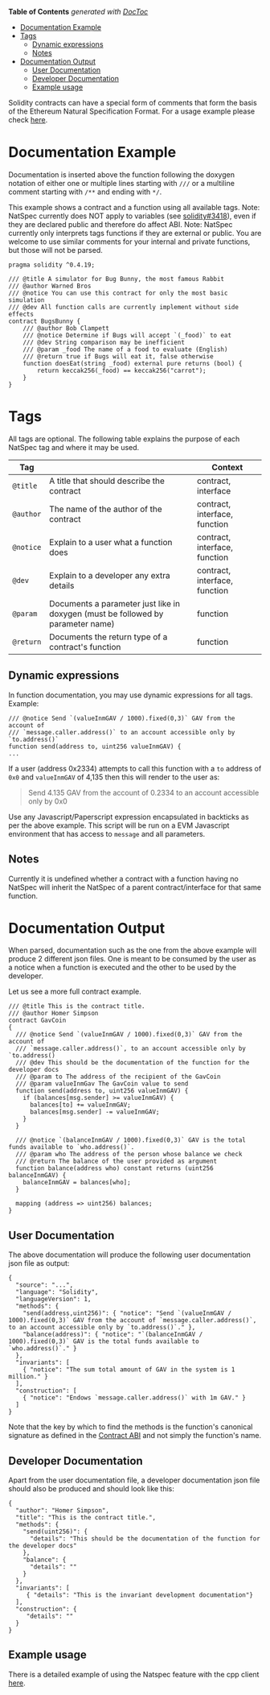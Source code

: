 <!-- START doctoc generated TOC please keep comment here to allow auto update -->
<!-- DON'T EDIT THIS SECTION, INSTEAD RE-RUN doctoc TO UPDATE -->
**Table of Contents**  *generated with [DocToc](https://github.com/thlorenz/doctoc)*

- [Documentation Example](#documentation-example)
- [Tags](#tags)
  - [Dynamic expressions](#dynamic-expressions)
  - [Notes](#notes)
- [Documentation Output](#documentation-output)
  - [User Documentation](#user-documentation)
  - [Developer Documentation](#developer-documentation)
  - [Example usage](#example-usage)

<!-- END doctoc generated TOC please keep comment here to allow auto update -->

Solidity contracts can have a special form of comments that form the basis of the Ethereum Natural Specification Format. For a usage example please check [here](https://github.com/ethereum/wiki/wiki/Natspec-Example/).

# Documentation Example

Documentation is inserted above the function following the doxygen notation of either one or multiple lines starting with `///` or a multiline comment starting with `/**` and ending with `*/`.

This example shows a contract and a function using all available tags. Note: NatSpec currently does NOT apply to variables (see [solidity#3418](https://github.com/ethereum/solidity/issues/3418)), even if they are declared public and therefore do affect ABI. Note: NatSpec currently only interprets tags functions if they are external or public. You are welcome to use similar comments for your internal and private functions, but those will not be parsed.

```solidity
pragma solidity ^0.4.19;

/// @title A simulator for Bug Bunny, the most famous Rabbit
/// @author Warned Bros
/// @notice You can use this contract for only the most basic simulation
/// @dev All function calls are currently implement without side effects
contract BugsBunny {
    /// @author Bob Clampett
    /// @notice Determine if Bugs will accept `(_food)` to eat
    /// @dev String comparison may be inefficient
    /// @param _food The name of a food to evaluate (English)
    /// @return true if Bugs will eat it, false otherwise
    function doesEat(string _food) external pure returns (bool) {
        return keccak256(_food) == keccak256("carrot");
    }
}
```

# Tags

All tags are optional. The following table explains the purpose of each NatSpec tag and where it may be used.

| Tag       |                                          | Context                       |
| --------- | ---------------------------------------- | ----------------------------- |
| `@title`  | A title that should describe the contract | contract, interface           |
| `@author` | The name of the author of the contract   | contract, interface, function |
| `@notice` | Explain to a user what a function does   | contract, interface, function |
| `@dev`    | Explain to a developer any extra details | contract, interface, function |
| `@param`  | Documents a parameter just like in doxygen (must be followed by parameter name) | function                      |
| `@return` | Documents the return type of a contract's function | function                      |

## Dynamic expressions

In function documentation, you may use dynamic expressions for all tags. Example:

    /// @notice Send `(valueInmGAV / 1000).fixed(0,3)` GAV from the account of 
    /// `message.caller.address()` to an account accessible only by `to.address()`
    function send(address to, uint256 valueInmGAV) {
    ...

If a user (address 0x2334) attempts to call this function with a `to` address of `0x0` and `valueInmGAV` of 4,135 then this will render to the user as:

 > Send 4.135 GAV from the account of 0.2334 to an account accessible only by 0x0

Use any Javascript/Paperscript expression encapsulated in backticks as per the above example. This script will be run on a EVM Javascript environment that has access to `message` and all parameters.

## Notes

Currently it is undefined whether a contract with a function having no NatSpec will inherit the NatSpec of a parent contract/interface for that same function.

# Documentation Output

When parsed, documentation such as the one from the above example will produce 2 different json files. One is meant to be consumed by the user as a notice when a function is executed and the other to be used by the developer.

Let us see a more full contract example.

```
/// @title This is the contract title.
/// @author Homer Simpson
contract GavCoin
{
  /// @notice Send `(valueInmGAV / 1000).fixed(0,3)` GAV from the account of 
  /// `message.caller.address()`, to an account accessible only by `to.address()
  /// @dev This should be the documentation of the function for the developer docs
  /// @param to The address of the recipient of the GavCoin
  /// @param valueInmGav The GavCoin value to send
  function send(address to, uint256 valueInmGAV) {
    if (balances[msg.sender] >= valueInmGAV) {
      balances[to] += valueInmGAV;
      balances[msg.sender] -= valueInmGAV;
    }
  }

  /// @notice `(balanceInmGAV / 1000).fixed(0,3)` GAV is the total funds available to `who.address()`.
  /// @param who The address of the person whose balance we check
  /// @return The balance of the user provided as argument
  function balance(address who) constant returns (uint256 balanceInmGAV) {
    balanceInmGAV = balances[who];
  }

  mapping (address => uint256) balances;
}
```

## User Documentation

The above documentation will produce the following user documentation json file as output:

```
{
  "source": "...",
  "language": "Solidity",
  "languageVersion": 1,
  "methods": {
    "send(address,uint256)": { "notice": "Send `(valueInmGAV / 1000).fixed(0,3)` GAV from the account of `message.caller.address()`, to an account accessible only by `to.address()`." },
    "balance(address)": { "notice": "`(balanceInmGAV / 1000).fixed(0,3)` GAV is the total funds available to `who.address()`." }
  },
  "invariants": [
    { "notice": "The sum total amount of GAV in the system is 1 million." }
  ],
  "construction": [
    { "notice": "Endows `message.caller.address()` with 1m GAV." }
  ]
}
```

Note that the key by which to find the methods is the function's canonical signature as defined in the [Contract ABI](https://github.com/ethereum/wiki/wiki/Ethereum-Contract-ABI#signature) and not simply the function's name.

## Developer Documentation

Apart from the user documentation file, a developer documentation json file should also be produced and should look like this:

```
{
  "author": "Homer Simpson",
  "title": "This is the contract title.",
  "methods": {
    "send(uint256)": {
      "details": "This should be the documentation of the function for the developer docs"
    },
    "balance": {
      "details": ""
    }
  },
  "invariants": [
     { "details": "This is the invariant development documentation"}
  ],
  "construction": {
     "details": ""
  }
}
```

## Example usage

There is a detailed example of using the Natspec feature with the cpp client [here](https://github.com/ethereum/wiki/wiki/Natspec-Example/).